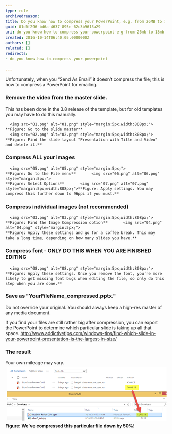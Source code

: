 ```yaml
---
type: rule
archivedreason: 
title: Do you know how to compress your PowerPoint, e.g. from 26MB to 13MB?
guid: 01d0f296-bd6a-4637-895e-62c3b9613a29
uri: do-you-know-how-to-compress-your-powerpoint-e-g-from-26mb-to-13mb
created: 2016-10-14T06:40:05.0000000Z
authors: []
related: []
redirects:
- do-you-know-how-to-compress-your-powerpoint

---
```


Unfortunately, when you “Send As Email” it doesn’t compress the file; this is how to compress a PowerPoint for emailing.

<!--endintro-->


### Remove the video from the master slide.


This has been done in the 3.8 release of the template, but for old templates you may have to do this manually.
 
      <img src="01.png" alt="01.png" style="margin:5px;width:808px;"> 
    **Figure: Go to the slide master**  
      <img src="02.png" alt="02.png" style="margin:5px;width:808px;"> 
    **Figure: Find the slide layout "Presentation with Title and Video" and delete it.** 
 


### Compress ALL your images
      <img src="05.png" alt="05.png" style="margin:5px;">
    **Figure: Go to the File menu**       <img src="06.png" alt="06.png" style="margin:5px;">
    **Figure: Select Options**       <img src="07.png" alt="07.png" style="margin:5px;width:808px;">**Figure: Apply settings. You may compress this further down to 96ppi if you must.** 



### Compress individual images (not recommended)
      <img src="03.png" alt="03.png" style="margin:5px;width:808px;"> 
    **Figure: Find the Image Compression option**       <img src="04.png" alt="04.png" style="margin:5px;">
    **Figure: Apply these settings and go for a coffee break. This may take a long time, depending on how many slides you have.** 



### Compress font - ONLY DO THIS WHEN YOU ARE FINISHED EDITING

 
      <img src="08.png" alt="08.png" style="margin:5px;width:808px;"> 
    **Figure: Apply these settings. Once you remove the font, you’re more likely to get missing font bugs when editing the file, so only do this step when you are done.** 



### Save as "YourFileName\_compressed.pptx."
 Do not override your original. You should always keep a high-res master of any media document.


If you find your files are still rather big after compression, you can export the PowerPoint to determine which particular slide is taking up all that space.        http://www.addictivetips.com/windows-tips/find-which-slide-in-your-powerpoint-presentation-is-the-largest-in-size/


### The result


Your own mileage may vary.
      <img src="10.png" alt="10.png" style="margin:5px;width:808px;">
    **Figure: We've compressed this particular file down by 50%!**
